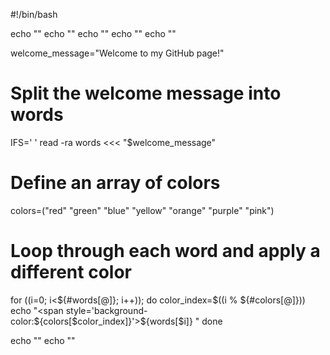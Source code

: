 
#!/bin/bash

echo "<html>"
echo "<head>"
echo "<title>Welcome Page</title>"
echo "</head>"
echo "<body>"

welcome_message="Welcome to my GitHub page!"

# Split the welcome message into words
IFS=' ' read -ra words <<< "$welcome_message"

# Define an array of colors
colors=("red" "green" "blue" "yellow" "orange" "purple" "pink")

# Loop through each word and apply a different color
for ((i=0; i<${#words[@]}; i++)); do
    color_index=$((i % ${#colors[@]}))
    echo "<span style='background-color:${colors[$color_index]}'>${words[$i]}</span> "
done

echo "</body>"
echo "</html>"
